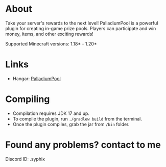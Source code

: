 # About
Take your server's rewards to the next level! PalladiumPool is a powerful plugin for creating in-game prize pools. Players can participate and win money, items, and other exciting rewards!

Supported Minecraft versions: 1.18* - 1.20*

# Links
* Hangar: [PalladiumPool](https://hangar.papermc.io/SyphiX/PalladiumPool)

# Compiling
* Compilation requires JDK 17 and up.
* To compile the plugin, run ``./gradlew build`` from the terminal.
* Once the plugin compiles, grab the jar from ``/bin`` folder.

# Found any problems? contact to me
Discord ID: .syphix
